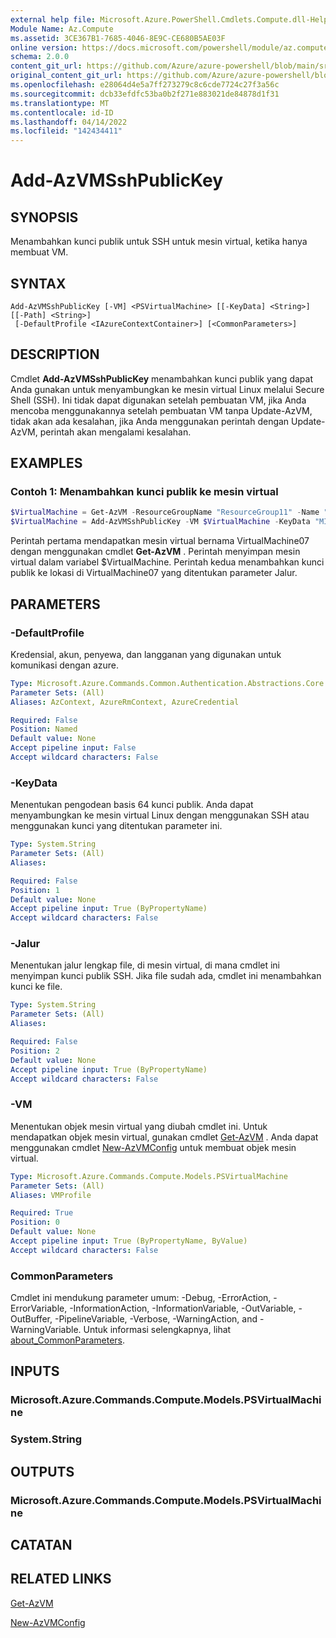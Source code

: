 ```yaml
---
external help file: Microsoft.Azure.PowerShell.Cmdlets.Compute.dll-Help.xml
Module Name: Az.Compute
ms.assetid: 3CE367B1-7685-4046-8E9C-CE680B5AE03F
online version: https://docs.microsoft.com/powershell/module/az.compute/add-azvmsshpublickey
schema: 2.0.0
content_git_url: https://github.com/Azure/azure-powershell/blob/main/src/Compute/Compute/help/Add-AzVMSshPublicKey.md
original_content_git_url: https://github.com/Azure/azure-powershell/blob/main/src/Compute/Compute/help/Add-AzVMSshPublicKey.md
ms.openlocfilehash: e28064d4e5a7ff273279c8c6cde7724c27f3a56c
ms.sourcegitcommit: dcb33efdfc53ba0b2f271e883021de84878d1f31
ms.translationtype: MT
ms.contentlocale: id-ID
ms.lasthandoff: 04/14/2022
ms.locfileid: "142434411"
---
```

# Add-AzVMSshPublicKey

## SYNOPSIS
Menambahkan kunci publik untuk SSH untuk mesin virtual, ketika hanya membuat VM.

## SYNTAX

```
Add-AzVMSshPublicKey [-VM] <PSVirtualMachine> [[-KeyData] <String>] [[-Path] <String>]
 [-DefaultProfile <IAzureContextContainer>] [<CommonParameters>]
```

## DESCRIPTION
Cmdlet **Add-AzVMSshPublicKey** menambahkan kunci publik yang dapat Anda gunakan untuk menyambungkan ke mesin virtual Linux melalui Secure Shell (SSH). Ini tidak dapat digunakan setelah pembuatan VM, jika Anda mencoba menggunakannya setelah pembuatan VM tanpa Update-AzVM, tidak akan ada kesalahan, jika Anda menggunakan perintah dengan Update-AzVM, perintah akan mengalami kesalahan.

## EXAMPLES

### Contoh 1: Menambahkan kunci publik ke mesin virtual
```powershell
$VirtualMachine = Get-AzVM -ResourceGroupName "ResourceGroup11" -Name "VirtualMachine07"
$VirtualMachine = Add-AzVMSshPublicKey -VM $VirtualMachine -KeyData "MIIDszCCApugAwIBAgIJALBV9YJCF/tAMA0GCSq12Ib3DQEB21QUAMEUxCzAJBgNV" -Path "/home/admin/.ssh/authorized_keys"
```

Perintah pertama mendapatkan mesin virtual bernama VirtualMachine07 dengan menggunakan cmdlet **Get-AzVM** .
Perintah menyimpan mesin virtual dalam variabel $VirtualMachine.
Perintah kedua menambahkan kunci publik ke lokasi di VirtualMachine07 yang ditentukan parameter Jalur.

## PARAMETERS

### -DefaultProfile
Kredensial, akun, penyewa, dan langganan yang digunakan untuk komunikasi dengan azure.

```yaml
Type: Microsoft.Azure.Commands.Common.Authentication.Abstractions.Core.IAzureContextContainer
Parameter Sets: (All)
Aliases: AzContext, AzureRmContext, AzureCredential

Required: False
Position: Named
Default value: None
Accept pipeline input: False
Accept wildcard characters: False
```

### -KeyData
Menentukan pengodean basis 64 kunci publik.
Anda dapat menyambungkan ke mesin virtual Linux dengan menggunakan SSH atau menggunakan kunci yang ditentukan parameter ini.

```yaml
Type: System.String
Parameter Sets: (All)
Aliases:

Required: False
Position: 1
Default value: None
Accept pipeline input: True (ByPropertyName)
Accept wildcard characters: False
```

### -Jalur
Menentukan jalur lengkap file, di mesin virtual, di mana cmdlet ini menyimpan kunci publik SSH.
Jika file sudah ada, cmdlet ini menambahkan kunci ke file.

```yaml
Type: System.String
Parameter Sets: (All)
Aliases:

Required: False
Position: 2
Default value: None
Accept pipeline input: True (ByPropertyName)
Accept wildcard characters: False
```

### -VM
Menentukan objek mesin virtual yang diubah cmdlet ini.
Untuk mendapatkan objek mesin virtual, gunakan cmdlet [Get-AzVM](./Get-AzVM.md) .
Anda dapat menggunakan cmdlet [New-AzVMConfig](./New-AzVMConfig.md) untuk membuat objek mesin virtual.

```yaml
Type: Microsoft.Azure.Commands.Compute.Models.PSVirtualMachine
Parameter Sets: (All)
Aliases: VMProfile

Required: True
Position: 0
Default value: None
Accept pipeline input: True (ByPropertyName, ByValue)
Accept wildcard characters: False
```

### CommonParameters
Cmdlet ini mendukung parameter umum: -Debug, -ErrorAction, -ErrorVariable, -InformationAction, -InformationVariable, -OutVariable, -OutBuffer, -PipelineVariable, -Verbose, -WarningAction, and -WarningVariable. Untuk informasi selengkapnya, lihat [about_CommonParameters](http://go.microsoft.com/fwlink/?LinkID=113216).

## INPUTS

### Microsoft.Azure.Commands.Compute.Models.PSVirtualMachine

### System.String

## OUTPUTS

### Microsoft.Azure.Commands.Compute.Models.PSVirtualMachine

## CATATAN

## RELATED LINKS

[Get-AzVM](./Get-AzVM.md)

[New-AzVMConfig](./New-AzVMConfig.md)
